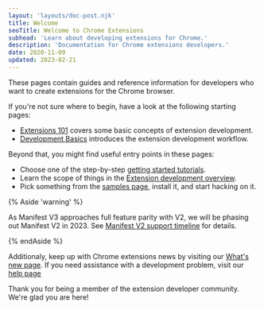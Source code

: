 ```yaml
---
layout: 'layouts/doc-post.njk'
title: Welcome
seoTitle: Welcome to Chrome Extensions
subhead: 'Learn about developing extensions for Chrome.'
description: 'Documentation for Chrome extensions developers.'
date: 2020-11-09
updated: 2023-02-21
---
```


These pages contain guides and reference information for developers who want to
create extensions for the Chrome browser.

If you're not sure where to begin, have a look at the following starting pages:

- [Extensions 101][doc-ext-101] covers some basic concepts of extension development.
- [Development Basics][doc-dev-basics] introduces the extension development workflow.

Beyond that, you might find useful entry points in these pages:

- Choose one of the step-by-step [getting started tutorials][gs-tuts].
- Learn the scope of things in the [Extension development overview][doc-dev-overview].
- Pick something from the [samples page][gh-ext-samples], install it, and start hacking on it.

{% Aside 'warning' %}

As Manifest V3 approaches full feature parity with V2, we will be phasing out
Manifest V2 in 2023. See [Manifest V2 support timeline][doc-mv2-sunset] for details.

{% endAside %}

Additionaly, keep up with Chrome extensions news by visiting our [What's new page][doc-whats-new]. If you need assistance with a development problem, visit our [help page][doc-get-help]

Thank you for being a member of the extension developer community. We're glad you are here!

[doc-dev-basics]: /docs/extensions/mv3/getstarted/development-basics
[doc-dev-overview]: /docs/extensions/mv3/devguide/
[doc-ext-101]: /docs/extensions/mv3/getstarted/extensions-101
[doc-mv2-sunset]: /docs/extensions/mv3/mv2-sunset
[doc-whats-new]: /docs/extensions/whatsnew
[doc-get-help]: /docs/extensions/gethelp
[gh-ext-samples]: https://github.com/GoogleChrome/chrome-extensions-samples
[github-ext-doc]: https://github.com/GoogleChrome/developer.chrome.com
[gs-tuts]: /docs/extensions/mv3/getstarted/#tutorial
[so-extension-tag]: https://stackoverflow.com/questions/tagged/google-chrome-extension
